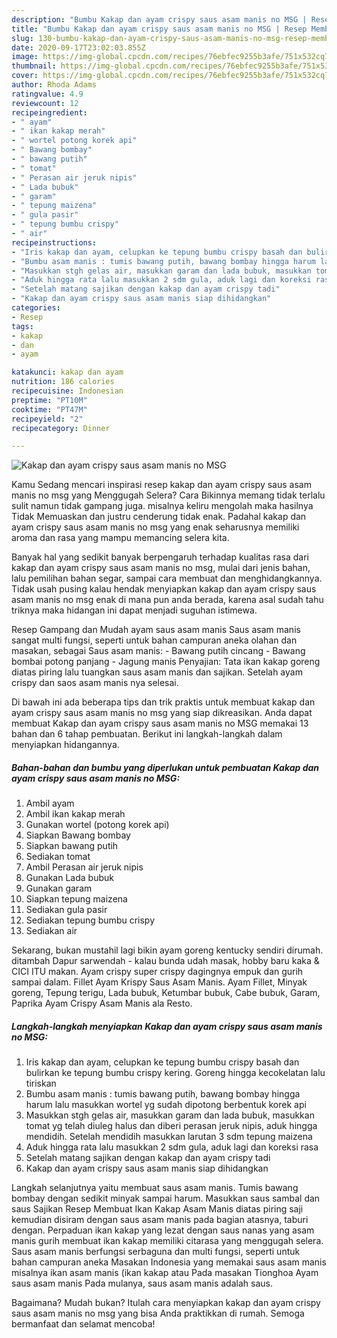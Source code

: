 ```yaml
---
description: "Bumbu Kakap dan ayam crispy saus asam manis no MSG | Resep Membuat Kakap dan ayam crispy saus asam manis no MSG Yang Bisa Manjain Lidah"
title: "Bumbu Kakap dan ayam crispy saus asam manis no MSG | Resep Membuat Kakap dan ayam crispy saus asam manis no MSG Yang Bisa Manjain Lidah"
slug: 130-bumbu-kakap-dan-ayam-crispy-saus-asam-manis-no-msg-resep-membuat-kakap-dan-ayam-crispy-saus-asam-manis-no-msg-yang-bisa-manjain-lidah
date: 2020-09-17T23:02:03.855Z
image: https://img-global.cpcdn.com/recipes/76ebfec9255b3afe/751x532cq70/kakap-dan-ayam-crispy-saus-asam-manis-no-msg-foto-resep-utama.jpg
thumbnail: https://img-global.cpcdn.com/recipes/76ebfec9255b3afe/751x532cq70/kakap-dan-ayam-crispy-saus-asam-manis-no-msg-foto-resep-utama.jpg
cover: https://img-global.cpcdn.com/recipes/76ebfec9255b3afe/751x532cq70/kakap-dan-ayam-crispy-saus-asam-manis-no-msg-foto-resep-utama.jpg
author: Rhoda Adams
ratingvalue: 4.9
reviewcount: 12
recipeingredient:
- " ayam"
- " ikan kakap merah"
- " wortel potong korek api"
- " Bawang bombay"
- " bawang putih"
- " tomat"
- " Perasan air jeruk nipis"
- " Lada bubuk"
- " garam"
- " tepung maizena"
- " gula pasir"
- " tepung bumbu crispy"
- " air"
recipeinstructions:
- "Iris kakap dan ayam, celupkan ke tepung bumbu crispy basah dan bulirkan ke tepung bumbu crispy kering. Goreng hingga kecokelatan lalu tiriskan"
- "Bumbu asam manis : tumis bawang putih, bawang bombay hingga harum lalu masukkan wortel yg sudah dipotong berbentuk korek api"
- "Masukkan stgh gelas air, masukkan garam dan lada bubuk, masukkan tomat yg telah diuleg halus dan diberi perasan jeruk nipis, aduk hingga mendidih. Setelah mendidih masukkan larutan 3 sdm tepung maizena"
- "Aduk hingga rata lalu masukkan 2 sdm gula, aduk lagi dan koreksi rasa"
- "Setelah matang sajikan dengan kakap dan ayam crispy tadi"
- "Kakap dan ayam crispy saus asam manis siap dihidangkan"
categories:
- Resep
tags:
- kakap
- dan
- ayam

katakunci: kakap dan ayam 
nutrition: 186 calories
recipecuisine: Indonesian
preptime: "PT10M"
cooktime: "PT47M"
recipeyield: "2"
recipecategory: Dinner

---
```



![Kakap dan ayam crispy saus asam manis no MSG](https://img-global.cpcdn.com/recipes/76ebfec9255b3afe/751x532cq70/kakap-dan-ayam-crispy-saus-asam-manis-no-msg-foto-resep-utama.jpg)

Kamu Sedang mencari inspirasi resep kakap dan ayam crispy saus asam manis no msg yang Menggugah Selera? Cara Bikinnya memang tidak terlalu sulit namun tidak gampang juga. misalnya keliru mengolah maka hasilnya Tidak Memuaskan dan justru cenderung tidak enak. Padahal kakap dan ayam crispy saus asam manis no msg yang enak seharusnya memiliki aroma dan rasa yang mampu memancing selera kita.

Banyak hal yang sedikit banyak berpengaruh terhadap kualitas rasa dari kakap dan ayam crispy saus asam manis no msg, mulai dari jenis bahan, lalu pemilihan bahan segar, sampai cara membuat dan menghidangkannya. Tidak usah pusing kalau hendak menyiapkan kakap dan ayam crispy saus asam manis no msg enak di mana pun anda berada, karena asal sudah tahu triknya maka hidangan ini dapat menjadi suguhan istimewa.

Resep Gampang dan Mudah ayam saus asam manis Saus asam manis sangat multi fungsi, seperti untuk bahan campuran aneka olahan dan masakan, sebagai Saus asam manis: - Bawang putih cincang - Bawang bombai potong panjang - Jagung manis Penyajian: Tata ikan kakap goreng diatas piring lalu tuangkan saus asam manis dan sajikan. Setelah ayam crispy dan saos asam manis nya selesai.


Di bawah ini ada beberapa tips dan trik praktis untuk membuat kakap dan ayam crispy saus asam manis no msg yang siap dikreasikan. Anda dapat membuat Kakap dan ayam crispy saus asam manis no MSG memakai 13 bahan dan 6 tahap pembuatan. Berikut ini langkah-langkah dalam menyiapkan hidangannya.

<!--inarticleads1-->

##### Bahan-bahan dan bumbu yang diperlukan untuk pembuatan Kakap dan ayam crispy saus asam manis no MSG:

1. Ambil  ayam
1. Ambil  ikan kakap merah
1. Gunakan  wortel (potong korek api)
1. Siapkan  Bawang bombay
1. Siapkan  bawang putih
1. Sediakan  tomat
1. Ambil  Perasan air jeruk nipis
1. Gunakan  Lada bubuk
1. Gunakan  garam
1. Siapkan  tepung maizena
1. Sediakan  gula pasir
1. Sediakan  tepung bumbu crispy
1. Sediakan  air


Sekarang, bukan mustahil lagi bikin ayam goreng kentucky sendiri dirumah. ditambah Dapur sarwendah - kalau bunda udah masak, hobby baru kaka &amp; CICI ITU makan. Ayam crispy super crispy dagingnya empuk dan gurih sampai dalam. Fillet Ayam Krispy Saus Asam Manis. Ayam Fillet, Minyak goreng, Tepung terigu, Lada bubuk, Ketumbar bubuk, Cabe bubuk, Garam, Paprika Ayam Crispy Asam Manis ala Resto. 

<!--inarticleads2-->

##### Langkah-langkah menyiapkan Kakap dan ayam crispy saus asam manis no MSG:

1. Iris kakap dan ayam, celupkan ke tepung bumbu crispy basah dan bulirkan ke tepung bumbu crispy kering. Goreng hingga kecokelatan lalu tiriskan
1. Bumbu asam manis : tumis bawang putih, bawang bombay hingga harum lalu masukkan wortel yg sudah dipotong berbentuk korek api
1. Masukkan stgh gelas air, masukkan garam dan lada bubuk, masukkan tomat yg telah diuleg halus dan diberi perasan jeruk nipis, aduk hingga mendidih. Setelah mendidih masukkan larutan 3 sdm tepung maizena
1. Aduk hingga rata lalu masukkan 2 sdm gula, aduk lagi dan koreksi rasa
1. Setelah matang sajikan dengan kakap dan ayam crispy tadi
1. Kakap dan ayam crispy saus asam manis siap dihidangkan


Langkah selanjutnya yaitu membuat saus asam manis. Tumis bawang bombay dengan sedikit minyak sampai harum. Masukkan saus sambal dan saus Sajikan Resep Membuat Ikan Kakap Asam Manis diatas piring saji kemudian disiram dengan saus asam manis pada bagian atasnya, taburi dengan. Perpaduan ikan kakap yang lezat dengan saus nanas yang asam manis gurih membuat ikan kakap memiliki citarasa yang menggugah selera. Saus asam manis berfungsi serbaguna dan multi fungsi, seperti untuk bahan campuran aneka Masakan Indonesia yang memakai saus asam manis misalnya ikan asam manis (ikan kakap atau Pada masakan Tionghoa Ayam saus asam manis Pada mulanya, saus asam manis adalah saus. 

Bagaimana? Mudah bukan? Itulah cara menyiapkan kakap dan ayam crispy saus asam manis no msg yang bisa Anda praktikkan di rumah. Semoga bermanfaat dan selamat mencoba!
